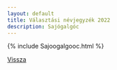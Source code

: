 ```yaml
---
layout: default
title: Választási névjegyzék 2022
description: Sajógalgóc
---
```


{% include Sajoogalgooc.html %}

[Vissza](./)